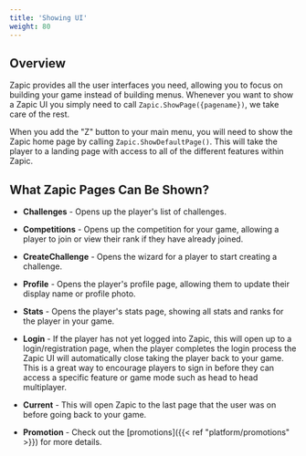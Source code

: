 ```yaml
---
title: 'Showing UI'
weight: 80
---
```


## Overview

Zapic provides all the user interfaces you need, allowing you to focus on building your game instead of building menus. Whenever you want to show a Zapic UI you simply need to call `Zapic.ShowPage({pagename})`, we take care of the rest.

When you add the "Z" button to your main menu, you will need to show the Zapic home page by calling `Zapic.ShowDefaultPage()`. This will take the player to a landing page with access to all of the different features within Zapic.

## What Zapic Pages Can Be Shown?

- **Challenges** - Opens up the player's list of challenges.

- **Competitions** - Opens up the competition for your game, allowing a player to join or view their rank if they have already joined.

- **CreateChallenge** - Opens the wizard for a player to start creating a challenge.

- **Profile** - Opens the player's profile page, allowing them to update their display name or profile photo.

- **Stats** - Opens the player's stats page, showing all stats and ranks for the player in your game.

- **Login** - If the player has not yet logged into Zapic, this will open up to a login/registration page, when the player completes the login process the Zapic UI will automatically close taking the player back to your game. This is a great way to encourage players to sign in before they can access a specific feature or game mode such as head to head multiplayer.

- **Current** - This will open Zapic to the last page that the user was on before going back to your game.

- **Promotion** - Check out the [promotions]({{< ref "platform/promotions" >}}) for more details.
